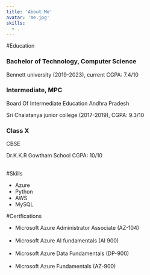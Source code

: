 ```yaml
---
title: 'About Me'
avatar: 'me.jpg'
skills:
  - .
---
```


#Education
<br/>

### Bachelor of Technology, Computer Science

Bennett university (2019-2023), current CGPA: 7.4/10


### Intermediate, MPC

Board Of Intermediate Education Andhra Pradesh

Sri Chaiatanya junior college (2017-2019), CGPA: 9.3/10


### Class X

CBSE

Dr.K.K.R Gowtham School CGPA: 10/10
<br/>
<br/>

#Skills
  - Azure
  - Python
  - AWS
  - MySQL

#Certfications

  - Microsoft Azure Administrator Associate (AZ-104) <br/> <br/>
  - Microsoft Azure AI fundamentals (AI 900) <br/> <br/>
  - Microsoft Azure Data Fundamentals (DP-900) <br/> <br/>
  - Microsoft Azure Fundamentals (AZ-900)
